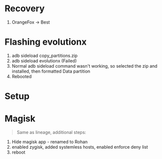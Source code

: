 # Recovery
1. OrangeFox -> Best 

# Flashing evolutionx
1. adb sideload copy_partitions.zip
2. adb sideload evolutionx (Failed)
3. Normal adb sideload command wasn't working, so selected the zip and installed, then formatted Data partition
4. Rebooted 

# Setup


# Magisk 
> Same as lineage, additional steps:

1. Hide magisk app - renamed to Rohan
2. enabled zygisk, added systemless hosts, enabled enforce deny list
3. reboot
